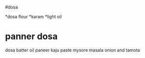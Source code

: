 #dosa

*dosa flour
*karam
*light oil

# panner dosa
dosa batter
oil
paneer
kaju paste
mysore masala
onion and tamota